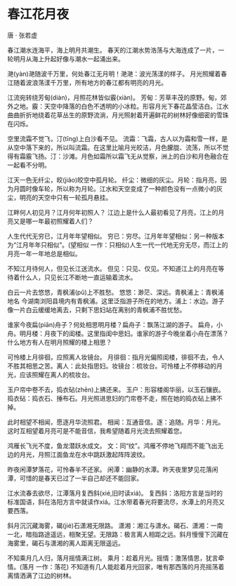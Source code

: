 <link href="../../css/style.css" rel="stylesheet" type="text/css" />

# 春江花月夜

<span class="r">唐 · 张若虚

<div class="p">

春江潮水连海平，海上明月共潮生。
<span class="comment">春天的江潮水势浩荡与大海连成了一片，一轮明月从海上升起好像与潮水一起涌出来。

滟(yàn)滟随波千万里，何处春江无月明！滟滟：波光荡漾的样子。
<span class="comment">月光照耀着春江随着波浪荡漾千万里，所有地方的春江都有明亮的月光。

江流宛转绕芳甸(diàn)，月照花林皆似霰(xiàn)。
<span class="comment">芳甸：芳草丰茂的原野。甸，郊外之地。霰：天空中降落的白色不透明的小冰粒。形容月光下春花晶莹洁白。江水曲曲折折地绕着花草丛生的原野流淌，月光照射着开遍鲜花的树林好像细密的雪珠在闪烁。

空里流霜不觉飞，汀(tīng)上白沙看不见。
<span class="comment">流霜：飞霜，古人以为霜和雪一样，是从空中落下来的，所以叫流霜。在这里比喻月光皎洁，月色朦胧、流荡，所以不觉得有霜霰飞扬。汀：沙滩。月色如霜所以霜飞无从觉察，洲上的白沙和月色融合在一起看不分明。

江天一色无纤尘，皎(jiǎo)皎空中孤月轮。
<span class="comment">纤尘：微细的灰尘。月轮：指月亮，因为月圆时像车轮，所以称为月轮。江水和天空变成了一种颜色没有一点微小的灰尘，明亮的天空中只有一轮孤月悬挂。

江畔何人初见月？江月何年初照人？
<span class="comment">江边上是什么人最初看见了月亮，江上的月亮又是哪一年最初照耀着人们？

人生代代无穷已，江月年年望相似。
<span class="comment">穷已：穷尽。江月年年望相似：另一种版本为“江月年年只相似”。(望相似 一作：只相似)人生一代一代地无穷无尽，而江上的月亮一年一年地总是相似。

不知江月待何人，但见长江送流水。
<span class="comment">但见：只见、仅见。不知道江上的月亮在等待着什么人，只见长江不断地一直运输着流水。

白云一片去悠悠，青枫浦(pǔ)上不胜愁。
<span class="comment">悠悠：渺茫、深远。青枫浦上：青枫浦 地名 今湖南浏阳县境内有青枫浦。这里泛指游子所在的地方。浦上：水边。游子像一片白云缓缓地离去，只剩下思妇站在离别的青枫浦不胜忧愁。

谁家今夜扁(piān)舟子？何处相思明月楼？扁舟子：飘荡江湖的游子。
<span class="comment">扁舟，小舟。明月楼：月夜下的闺楼。这里指闺中思妇。谁家的游子今晚坐着小舟在漂荡？什么地方有人在明月照耀的楼上相思？

可怜楼上月徘徊，应照离人妆镜台。
<span class="comment">月徘徊：指月光偏照闺楼，徘徊不去，令人不胜其相思之苦。离人：此处指思妇。妆镜台：梳妆台。可怜楼上不停移动的月光，应该照耀在离人的梳妆台。

玉户帘中卷不去，捣衣砧(zhēn)上拂还来。
<span class="comment">玉户：形容楼阁华丽，以玉石镶嵌。捣衣砧：捣衣石、捶布石。月光照进思妇的门帘卷不走，照在她的捣衣砧上拂不掉。

此时相望不相闻，愿逐月华流照君。
<span class="comment">相闻：互通音信。逐：追随。月华：月光。这时互相望着月亮可是不能音信，我希望随着月光流去照耀着您。

鸿雁长飞光不度，鱼龙潜跃水成文。
<span class="comment">文：同“纹”。鸿雁不停地飞翔而不能飞出无边的月光，月照江面鱼龙在水中跳跃激起阵阵波纹。

昨夜闲潭梦落花，可怜春半不还家。
<span class="comment">闲潭：幽静的水潭。昨天夜里梦见花落闲潭，可惜的是春天已过了一半自己却还不能回家。

江水流春去欲尽，江潭落月复西斜(xié,旧时读xiá)。
<span class="comment">复西斜：洛阳方言是当时的标准国语，斜在洛阳方言中就读作xiá。江水带着春光将要流尽，水潭上的月亮又要西落。

斜月沉沉藏海雾，碣(jié)石潇湘无限路。
<span class="comment">潇湘：湘江与潇水。碣石、潇湘：一南一北，暗指路途遥远，相聚无望。无限路：极言离人相距之远。斜月慢慢下沉藏在海雾里，碣石与潇湘的离人距离无限遥远。

不知乘月几人归，落月摇情满江树。
<span class="comment">乘月：趁着月光。摇情：激荡情思，犹言牵情。(落月 一作：落花) 不知道有几人能趁着月光回家，唯有那西落的月亮摇荡着离情洒满了江边的树林。 
